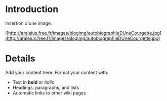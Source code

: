 # Introduction #

Insertion d'une image.

![http://araleius.free.fr/images/blogimg/autobiographieDUneCourgette.jpg](http://araleius.free.fr/images/blogimg/autobiographieDUneCourgette.jpg)

# Details #

Add your content here.  Format your content with:
  * Text in **bold** or _italic_
  * Headings, paragraphs, and lists
  * Automatic links to other wiki pages